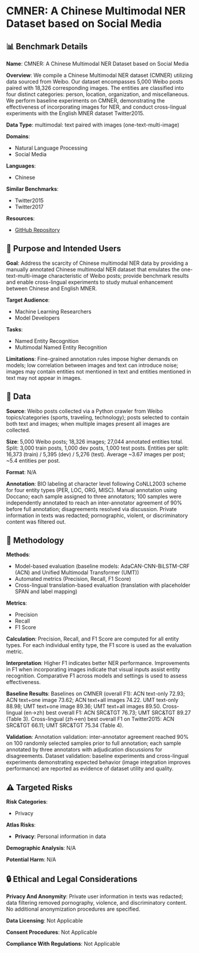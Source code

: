 # CMNER: A Chinese Multimodal NER Dataset based on Social Media

## 📊 Benchmark Details

**Name**: CMNER: A Chinese Multimodal NER Dataset based on Social Media

**Overview**: We compile a Chinese Multimodal NER dataset (CMNER) utilizing data sourced from Weibo. Our dataset encompasses 5,000 Weibo posts paired with 18,326 corresponding images. The entities are classified into four distinct categories: person, location, organization, and miscellaneous. We perform baseline experiments on CMNER, demonstrating the effectiveness of incorporating images for NER, and conduct cross-lingual experiments with the English MNER dataset Twitter2015.

**Data Type**: multimodal: text paired with images (one-text-multi-image)

**Domains**:
- Natural Language Processing
- Social Media

**Languages**:
- Chinese

**Similar Benchmarks**:
- Twitter2015
- Twitter2017

**Resources**:
- [GitHub Repository](https://github.com/Jyz99/CMNER)

## 🎯 Purpose and Intended Users

**Goal**: Address the scarcity of Chinese multimodal NER data by providing a manually annotated Chinese multimodal NER dataset that emulates the one-text-multi-image characteristic of Weibo posts; provide benchmark results and enable cross-lingual experiments to study mutual enhancement between Chinese and English MNER.

**Target Audience**:
- Machine Learning Researchers
- Model Developers

**Tasks**:
- Named Entity Recognition
- Multimodal Named Entity Recognition

**Limitations**: Fine-grained annotation rules impose higher demands on models; low correlation between images and text can introduce noise; images may contain entities not mentioned in text and entities mentioned in text may not appear in images.

## 💾 Data

**Source**: Weibo posts collected via a Python crawler from Weibo topics/categories (sports, traveling, technology); posts selected to contain both text and images; when multiple images present all images are collected.

**Size**: 5,000 Weibo posts; 18,326 images; 27,044 annotated entities total. Split: 3,000 train posts, 1,000 dev posts, 1,000 test posts. Entities per split: 16,373 (train) / 5,395 (dev) / 5,276 (test). Average ~3.67 images per post; ~5.4 entities per post.

**Format**: N/A

**Annotation**: BIO labeling at character level following CoNLL2003 scheme for four entity types (PER, LOC, ORG, MISC). Manual annotation using Doccano; each sample assigned to three annotators; 100 samples were independently annotated to reach an inter-annotator agreement of 90% before full annotation; disagreements resolved via discussion. Private information in texts was redacted; pornographic, violent, or discriminatory content was filtered out.

## 🔬 Methodology

**Methods**:
- Model-based evaluation (baseline models: AdaCAN-CNN-BiLSTM-CRF (ACN) and Unified Multimodal Transformer (UMT))
- Automated metrics (Precision, Recall, F1 Score)
- Cross-lingual translation-based evaluation (translation with placeholder SPAN and label mapping)

**Metrics**:
- Precision
- Recall
- F1 Score

**Calculation**: Precision, Recall, and F1 Score are computed for all entity types. For each individual entity type, the F1 score is used as the evaluation metric.

**Interpretation**: Higher F1 indicates better NER performance. Improvements in F1 when incorporating images indicate that visual inputs assist entity recognition. Comparative F1 across models and settings is used to assess effectiveness.

**Baseline Results**: Baselines on CMNER (overall F1): ACN text-only 72.93; ACN text+one image 73.62; ACN text+all images 74.22. UMT text-only 88.98; UMT text+one image 89.36; UMT text+all images 89.50. Cross-lingual (en→zh) best overall F1: ACN SRC&TGT 76.73; UMT SRC&TGT 89.27 (Table 3). Cross-lingual (zh→en) best overall F1 on Twitter2015: ACN SRC&TGT 66.11; UMT SRC&TGT 75.34 (Table 4).

**Validation**: Annotation validation: inter-annotator agreement reached 90% on 100 randomly selected samples prior to full annotation; each sample annotated by three annotators with adjudication discussions for disagreements. Dataset validation: baseline experiments and cross-lingual experiments demonstrating expected behavior (image integration improves performance) are reported as evidence of dataset utility and quality.

## ⚠️ Targeted Risks

**Risk Categories**:
- Privacy

**Atlas Risks**:
- **Privacy**: Personal information in data

**Demographic Analysis**: N/A

**Potential Harm**: N/A

## 🔒 Ethical and Legal Considerations

**Privacy And Anonymity**: Private user information in texts was redacted; data filtering removed pornography, violence, and discriminatory content. No additional anonymization procedures are specified.

**Data Licensing**: Not Applicable

**Consent Procedures**: Not Applicable

**Compliance With Regulations**: Not Applicable
